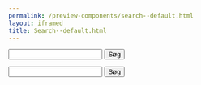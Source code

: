 ```yaml
--- 
permalink: /preview-components/search--default.html
layout: iframed 
title: Search--default.html
---
```

<form action="/search" method="get" role="search">
    <div class="search">
        <div class="form-group search__item-wrapper">
            <input class="form-input input-char-27" id="input-type-text" name="" title="Search"
                type="search">
            <button type="submit" class="search__text_submit button button-primary">Søg</button>
        </div>
    </div>
</form>

<form action="/search" method="get" role="search">
    <div class="search">
        <div class="form-group search__item-wrapper">
            <input class="form-input input-width-xs" id="input-type-text" name="" title="Search"
                type="search">
            <button type="submit" class="search__submit button button-primary search-submit">
                <span class="sr-only">Søg</span>
            </button>
        </div>
    </div>
</form>